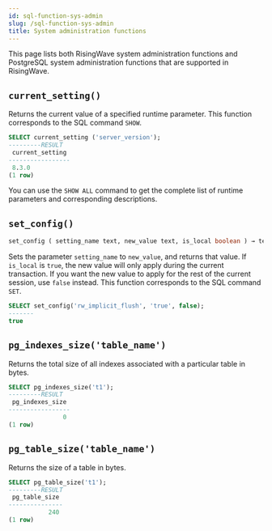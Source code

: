 ```yaml
---
id: sql-function-sys-admin
slug: /sql-function-sys-admin
title: System administration functions
---
```

<head>
  <link rel="canonical" href="https://docs.risingwave.com/docs/current/sql-function-sys-admin/" />
</head>

This page lists both RisingWave system administration functions and PostgreSQL system administration functions that are supported in RisingWave.

## `current_setting()`

Returns the current value of a specified runtime parameter. This function corresponds to the SQL command `SHOW`.

```sql title=Example
SELECT current_setting ('server_version');
---------RESULT
 current_setting 
-----------------
 8.3.0
(1 row)
```

You can use the `SHOW ALL` command to get the complete list of runtime parameters and corresponding descriptions.

## `set_config()`

```sql title="Syntax"
set_config ( setting_name text, new_value text, is_local boolean ) → text
```

Sets the parameter `setting_name` to `new_value`, and returns that value. If `is_local` is `true`, the new value will only apply during the current transaction. If you want the new value to apply for the rest of the current session, use `false` instead. This function corresponds to the SQL command `SET`.

```sql title="Example"
SELECT set_config('rw_implicit_flush', 'true', false);
-------
true
```

<!--
## `pg_terminate_backend()`

Terminates a backend. You can execute this against another backend that has exactly the same role as the user calling the function. In all other cases, you must be a superuser. For more details, see [System Administration Functions](https://www.postgresql.org/docs/current/functions-admin.html).

## `pg_backend_pid()`

Returns the ID of the server process attached to the current session. For more details, see [System Information Functions and Operators](https://www.postgresql.org/docs/current/functions-info.html).

## `pg_cancel_backend()`

Cancels a backend's current query. You can execute this against another backend that has exactly the same role as the user calling the function. In all other cases, you must be a superuser. For more details, see [System Administration Functions](https://www.postgresql.org/docs/current/functions-admin.html). -->

## `pg_indexes_size('table_name')`

Returns the total size of all indexes associated with a particular table in bytes.

```sql title=Example
SELECT pg_indexes_size('t1');
---------RESULT
 pg_indexes_size 
-----------------
               0
(1 row)
```

## `pg_table_size('table_name')`

Returns the size of a table in bytes.

```sql title=Example
SELECT pg_table_size('t1');
---------RESULT
 pg_table_size 
---------------
           240
(1 row)
```

